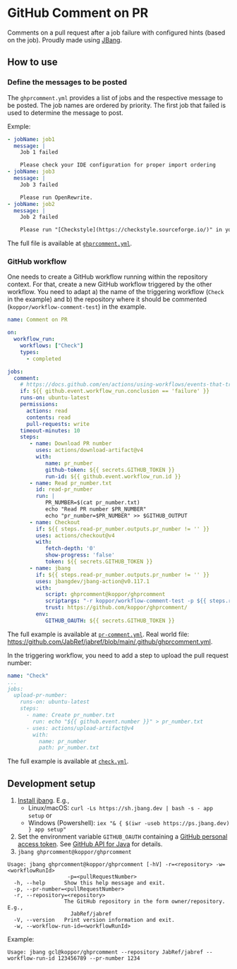 # GitHub Comment on PR

Comments on a pull request after a job failure with configured hints (based on the job).
Proudly made using [JBang](https://www.jbang.dev/).

## How to use

### Define the messages to be posted

The `ghprcomment.yml` provides a list of jobs and the respective message to be posted.
The job names are ordered by priority.
The first job that failed is used to determine the message to post.

Exmple:

```yaml
- jobName: job1
  message: |
    Job 1 failed

    Please check your IDE configuration for proper import ordering
- jobName: job3
  message: |
    Job 3 failed

    Please run OpenRewrite.
- jobName: job2
  message: |
    Job 2 failed

    Please run "[Checkstyle](https://checkstyle.sourceforge.io/)" in your IDE and check for errors.
```

The full file is available at [`ghprcomment.yml`](ghprcomment.yml).

### GitHub workflow

One needs to create a GitHub workflow running within the repository context.
For that, create a new GitHub workflow triggered by the other workflow.
You need to adapt a) the name of the triggering workflow (`Check` in the example) and b) the repository where it should be commented (`koppor/workflow-comment-test`) in the example.

```yaml
name: Comment on PR

on:
  workflow_run:
    workflows: ["Check"]
    types:
      - completed

jobs:
  comment:
    # https://docs.github.com/en/actions/using-workflows/events-that-trigger-workflows#running-a-workflow-based-on-the-conclusion-of-another-workflow
    if: ${{ github.event.workflow_run.conclusion == 'failure' }}
    runs-on: ubuntu-latest
    permissions:
      actions: read
      contents: read
      pull-requests: write
    timeout-minutes: 10
    steps:
       - name: Download PR number
         uses: actions/download-artifact@v4
         with:
            name: pr_number
            github-token: ${{ secrets.GITHUB_TOKEN }}
            run-id: ${{ github.event.workflow_run.id }}
       - name: Read pr_number.txt
         id: read-pr_number
         run: |
            PR_NUMBER=$(cat pr_number.txt)
            echo "Read PR number $PR_NUMBER"
            echo "pr_number=$PR_NUMBER" >> $GITHUB_OUTPUT
       - name: Checkout
         if: ${{ steps.read-pr_number.outputs.pr_number != '' }}
         uses: actions/checkout@v4
         with:
            fetch-depth: '0'
            show-progress: 'false'
            token: ${{ secrets.GITHUB_TOKEN }}
       - name: jbang
         if: ${{ steps.read-pr_number.outputs.pr_number != '' }}
         uses: jbangdev/jbang-action@v0.117.1
         with:
            script: ghprcomment@koppor/ghprcomment
            scriptargs: "-r koppor/workflow-comment-test -p ${{ steps.read-pr_number.outputs.pr_number }} -w ${{ github.event.workflow_run.id }}"
            trust: https://github.com/koppor/ghprcomment/
         env:
            GITHUB_OAUTH: ${{ secrets.GITHUB_TOKEN }}
```

The full example is available at [`pr-comment.yml`](.github/workflows/pr-comment.yml).
Real world file: <https://github.com/JabRef/jabref/blob/main/.github/ghprcomment.yml>.

In the triggering workflow, you need to add a step to upload the pull request number:

```yaml
name: "Check"
...
jobs:
  upload-pr-number:
    runs-on: ubuntu-latest
    steps:
      - name: Create pr_number.txt
        run: echo "${{ github.event.number }}" > pr_number.txt
      - uses: actions/upload-artifact@v4
        with:
          name: pr_number
          path: pr_number.txt
```

The full example is available at [`check.yml`](.github/workflows/check.yml).

## Development setup

1. [Install jbang](https://www.jbang.dev/documentation/guide/latest/installation.html#using-jbang).
   E.g.,
   - Linux/macOS: `curl -Ls https://sh.jbang.dev | bash -s - app setup` or
   - Windows (Powershell): `iex "& { $(iwr -useb https://ps.jbang.dev) } app setup"`
2. Set the environment variable `GITHUB_OAUTH` containing a [GitHub personal access token](https://docs.github.com/en/authentication/keeping-your-account-and-data-secure/managing-your-personal-access-tokens#creating-a-personal-access-token-classic). See [GitHub API for Java](https://github-api.kohsuke.org/) for details.
3. `jbang ghprcomment@koppor/ghprcomment`

```terminal
Usage: jbang ghprcomment@koppor/ghprcomment [-hV] -r=<repository> -w=<workflowRunId>
                   -p=<pullRequestNumber>
  -h, --help      Show this help message and exit.
  -p, --pr-number=<pullRequestNumber>
  -r, --repository=<repository>
                  The GitHub repository in the form owner/repository. E.g.,
                    JabRef/jabref
  -V, --version   Print version information and exit.
  -w, --workflow-run-id=<workflowRunId>
```

Example:

```terminal
Usage: jbang gcl@koppor/ghprcomment --repository JabRef/jabref --workflow-run-id 123456789 --pr-number 1234
```
